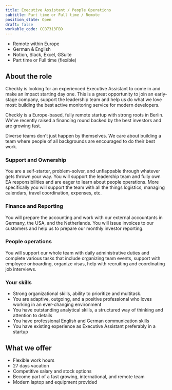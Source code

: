 ```yaml
---
title: Executive Assistant / People Operations
subtitle: Part time or Full time / Remote
position_state: Open
draft: false
workable_code: CCB7313FBD
---
```


- Remote within Europe
- German & English
- Notion, Slack, Excel, GSuite
- Part time or Full time (flexible)

## About the role

Checkly is looking for an experienced Executive Assistant to come in and make an impact starting day one. This is a great opportunity to join an early-stage company, support the leadership team and help us do what we love most: building the best active monitoring service for modern developers.

Checkly is a Europe-based, fully remote startup with strong roots in Berlin.  We've recently raised a financíng round backed by the best investors and are growing fast.

Diverse teams don't just happen by themselves. We care about building a team where people of all backgrounds are encouraged to do their best work.

### Support and Ownership
You are a self-starter, problem-solver, and unflappable through whatever gets thrown your way. You will support the leadership team and fully own EA responsibilities and are eager to learn about people operations. More specifically you will support the team with all the things logistics, managing calendars, travel coordination, expenses, etc.

### Finance and Reporting
You will prepare the accounting and work with our external accountants in Germany, the USA, and the Netherlands. You will issue invoices to our customers and help us to prepare our monthly investor reporting.

### People operations
You will support our whole team with daily administrative duties and complete various tasks that include organizing team events, support with employee onboarding, organize visas, help with recruiting and coordinating job interviews.

### Your skills
- Strong organizational skills, ability to prioritize and multitask.
- You are adaptive, outgoing, and a positive professional who loves working in an ever-changing environment
- You have outstanding analytical skills, a structured way of thinking and attention to details
- You have professional English and German communication skills
- You have existing experience as Executive Assistant preferably in a startup

## What we offer
- Flexible work hours
- 27 days vacation
- Competitive salary and stock options
- Become part of a fast growing, international, and remote team
- Modern laptop and equipment provided
